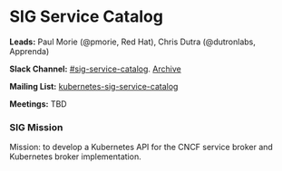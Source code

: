 # SIG Service Catalog

**Leads:** Paul Morie (@pmorie, Red Hat), Chris Dutra (@dutronlabs, Apprenda)

**Slack Channel:** [#sig-service-catalog](https://kubernetes.slack.com/messages/sig-service-catalog/).  [Archive](http://kubernetes.slackarchive.io/sig-service-catalog/)

**Mailing List:** [kubernetes-sig-service-catalog](https://groups.google.com/forum/#!forum/kubernetes-sig-service-catalog)

**Meetings:** TBD

### SIG Mission

Mission: to develop a Kubernetes API for the CNCF service broker and Kubernetes broker implementation.